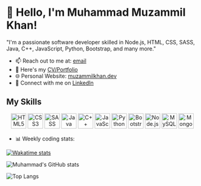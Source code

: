 # 👋 Hello, I'm Muhammad Muzammil Khan!

"I'm a passionate software developer skilled in Node.js, HTML, CSS, SASS, Java, C++, JavaScript, Python, Bootstrap, and many more."

- 📫 Reach out to me at: [email](mailto:muzammilkhan89223@email.com)
- 📄 Here's my [CV/Portfolio](https://your-portfolio-link.com)
- 🌐 Personal Website: [muzammilkhan.dev](https://muzammilkhan.dev)
- 🤝 Connect with me on [LinkedIn](https://www.linkedin.com/in/your-linkedin-muhammad-muzammil-khan-/)


 <h2>My Skills</h2>
<p align="center">
    <img src="https://cdn.jsdelivr.net/gh/devicons/devicon/icons/html5/html5-original-wordmark.svg" alt="HTML5" width="40"/> 
    <img src="https://cdn.jsdelivr.net/gh/devicons/devicon/icons/css3/css3-original-wordmark.svg" alt="CSS3" width="40"/> 
    <img src="https://cdn.jsdelivr.net/gh/devicons/devicon/icons/sass/sass-original.svg" alt="SASS" width="40"/> 
    <img src="https://cdn.jsdelivr.net/gh/devicons/devicon/icons/java/java-original-wordmark.svg" alt="Java" width="40"/> 
    <img src="https://cdn.jsdelivr.net/gh/devicons/devicon/icons/cplusplus/cplusplus-original.svg" alt="C++" width="40"/> 
    <img src="https://cdn.jsdelivr.net/gh/devicons/devicon/icons/javascript/javascript-original.svg" alt="JavaScript" width="40"/> 
    <img src="https://cdn.jsdelivr.net/gh/devicons/devicon/icons/python/python-original-wordmark.svg" alt="Python" width="40"/> 
    <img src="https://cdn.jsdelivr.net/gh/devicons/devicon/icons/bootstrap/bootstrap-plain-wordmark.svg" alt="Bootstrap" width="40"/> 
    <img src="https://cdn.jsdelivr.net/gh/devicons/devicon/icons/nodejs/nodejs-original-wordmark.svg" alt="Node.js" width="40"/> 
    <img src="https://cdn.jsdelivr.net/gh/devicons/devicon/icons/mysql/mysql-original-wordmark.svg" alt="MySQL" width="40"/> 
    <img src="https://cdn.jsdelivr.net/gh/devicons/devicon/icons/mongodb/mongodb-original-wordmark.svg" alt="MongoDB" width="40"/> 
</p>




- 📊 Weekly coding stats:

[![Wakatime stats](https://github-readme-stats.vercel.app/api/wakatime?username=muzammil14&layout=compact)](https://github.com/anuraghazra/github-readme-stats)

<p><img src="https://github-readme-stats.vercel.app/api?username=Muzammil8989&amp;show_icons=true&amp;theme=radical" alt="Muhammad's GitHub stats"></>
<p></p><img src="https://github-readme-stats.vercel.app/api/top-langs/?username=Muzammil8989&amp;layout=compact" alt="Top Langs"></p>



